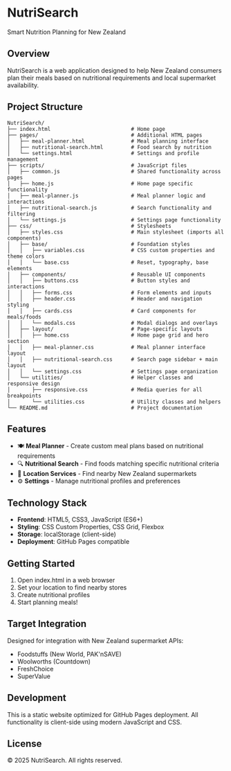 # NutriSearch

Smart Nutrition Planning for New Zealand

## Overview

NutriSearch is a web application designed to help New Zealand consumers plan their meals based on nutritional requirements and local supermarket availability.

## Project Structure

```
NutriSearch/
├── index.html                          # Home page 
├── pages/                              # Additional HTML pages
│   ├── meal-planner.html               # Meal planning interface 
│   ├── nutritional-search.html         # Food search by nutrition 
│   └── settings.html                   # Settings and profile management 
├── scripts/                            # JavaScript files 
│   ├── common.js                       # Shared functionality across pages
│   ├── home.js                         # Home page specific functionality
│   ├── meal-planner.js                 # Meal planner logic and interactions
│   ├── nutritional-search.js           # Search functionality and filtering
│   └── settings.js                     # Settings page functionality
├── css/                                # Stylesheets 
│   ├── styles.css                      # Main stylesheet (imports all components)
│   ├── base/                           # Foundation styles
│   │   ├── variables.css               # CSS custom properties and theme colors
│   │   └── base.css                    # Reset, typography, base elements
│   ├── components/                     # Reusable UI components
│   │   ├── buttons.css                 # Button styles and interactions
│   │   ├── forms.css                   # Form elements and inputs
│   │   ├── header.css                  # Header and navigation styling
│   │   ├── cards.css                   # Card components for meals/foods
│   │   └── modals.css                  # Modal dialogs and overlays
│   ├── layout/                         # Page-specific layouts
│   │   ├── home.css                    # Home page grid and hero section
│   │   ├── meal-planner.css            # Meal planner interface layout
│   │   ├── nutritional-search.css      # Search page sidebar + main layout
│   │   └── settings.css                # Settings page organization
│   └── utilities/                      # Helper classes and responsive design
│       ├── responsive.css              # Media queries for all breakpoints
│       └── utilities.css               # Utility classes and helpers
└── README.md                           # Project documentation
```

## Features

- 🍽️ **Meal Planner** - Create custom meal plans based on nutritional requirements
- 🔍 **Nutritional Search** - Find foods matching specific nutritional criteria
- 📍 **Location Services** - Find nearby New Zealand supermarkets
- ⚙️ **Settings** - Manage nutritional profiles and preferences

## Technology Stack

- **Frontend**: HTML5, CSS3, JavaScript (ES6+)
- **Styling**: CSS Custom Properties, CSS Grid, Flexbox
- **Storage**: localStorage (client-side)
- **Deployment**: GitHub Pages compatible

## Getting Started

1. Open index.html in a web browser
2. Set your location to find nearby stores
3. Create nutritional profiles
4. Start planning meals!

## Target Integration

Designed for integration with New Zealand supermarket APIs:
- Foodstuffs (New World, PAK'nSAVE)
- Woolworths (Countdown)
- FreshChoice
- SuperValue

## Development

This is a static website optimized for GitHub Pages deployment. All functionality is client-side using modern JavaScript and CSS.

## License

© 2025 NutriSearch. All rights reserved.
